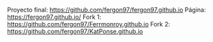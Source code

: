 Proyecto final: https://github.com/fergon97/fergon97.github.io
Página: https://fergon97.github.io/
Fork 1: https://github.com/fergon97/Ferrmonroy.github.io
Fork 2: https://github.com/fergon97/KatPonse.github.io
